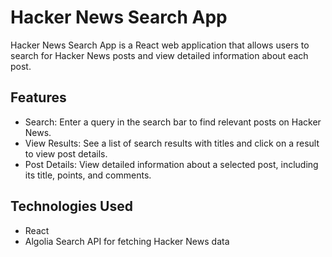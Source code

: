 # Hacker News Search App

Hacker News Search App is a React web application that allows users to search for Hacker News posts and view detailed information about each post.

## Features

- Search: Enter a query in the search bar to find relevant posts on Hacker News.
- View Results: See a list of search results with titles and click on a result to view post details.
- Post Details: View detailed information about a selected post, including its title, points, and comments.

## Technologies Used

- React
- Algolia Search API for fetching Hacker News data
